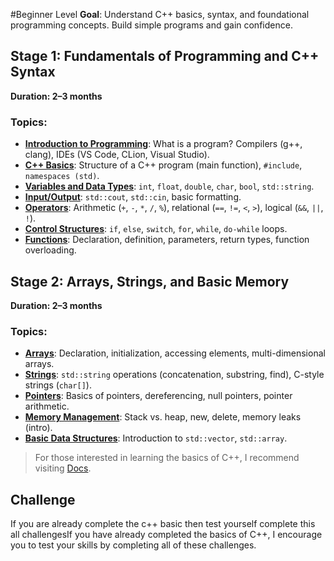 #Beginner Level
**Goal**: Understand C++ basics, syntax, and foundational programming concepts. Build simple programs and gain confidence.

## Stage 1: Fundamentals of Programming and C++ Syntax
**Duration: 2–3 months**
### Topics:
- [**Introduction to Programming**](./docs/README.md): What is a program? Compilers (g++, clang), IDEs (VS Code, CLion, Visual Studio).
- [**C++ Basics**](./docs/basic.md): Structure of a C++ program (main function), `#include`, `namespaces (std)`.
- [**Variables and Data Types**](./docs/variables-and-data-types.md): `int`, `float`, `double`, `char`, `bool`, `std::string`.
- [**Input/Output**](./docs/input-output.md): `std::cout`, `std::cin`, basic formatting.
- [**Operators**](./docs/operators.md): Arithmetic (`+`, `-`, `*`, `/`, `%`), relational (`==`, `!=`, `<`, `>`), logical (`&&`, `||`, `!`).
- [**Control Structures**](./docs/control-structures.md): `if`, `else`, `switch`, `for`, `while`, `do-while` loops.
- [**Functions**](./docs/function.md): Declaration, definition, parameters, return types, function overloading.


## Stage 2: Arrays, Strings, and Basic Memory
**Duration: 2–3 months**
### Topics:
- [**Arrays**](./docs/arrays.md): Declaration, initialization, accessing elements, multi-dimensional arrays.
- [**Strings**](./docs/strings.md): `std::string` operations (concatenation, substring, find), C-style strings (`char[]`).
- [**Pointers**](./docs/pointers.md): Basics of pointers, dereferencing, null pointers, pointer arithmetic.
- [**Memory Management**](./docs/memory-management.md): Stack vs. heap, new, delete, memory leaks (intro).
- [**Basic Data Structures**](./docs/basic-data-structure.md): Introduction to `std::vector`, `std::array`.

> For those interested in learning the basics of C++, I recommend visiting [Docs](./docs/README.md). 

## Challenge
If you are already complete the c++ basic then test yourself complete this all challengesIf you have already completed the basics of C++, I encourage you to test your skills by completing all of these challenges. 

